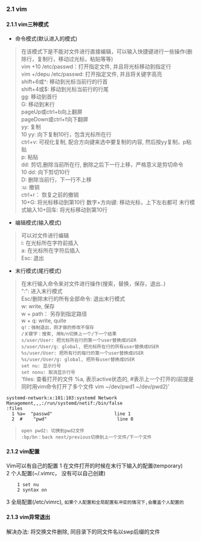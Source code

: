 ### 2.1 vim

#### 2.1.1 vim三种模式
+ 命令模式(默认进入的模式)
> 在该模式下是不能对文件进行直接编辑，可以输入快捷键进行一些操作(删除行，复制行，移动过光标，粘贴等等)  
> vim +10 /etc/passwd：打开指定文件, 并且将光标移动到指定行  
> vim +/depu /etc/passwd: 打开指定文件, 并且将关键字高亮  
> shift+6或^: 移动到光标当前行的行首  
> shift+4或$: 移动到光标当前行的行尾  
> gg: 移动到首行  
> G: 移动到末行  
> pageUp或ctrl+b向上翻屏  
> pageDown或ctrl+f向下翻屏   
> yy: 复制  
> 10 yy: 向下复制10行，包含光标所在行  
> ctrl+v: 可视化复制, 配合方向键来选中要复制的内容, 然后按yy复制，p粘贴  
> p: 粘贴  
> dd: 剪切,删除当前所在行, 删除之后下一行上移，严格意义是剪切命令  
> 10 dd: 向下剪切10行  
> D: 删除当前行，下一行不上移  
> :u: 撤销  
> ctrl+r： 恢复之前的撤销  
> 10+G: 将光标移动到第10行
> 数字+方向键: 移动光标，上下左右都可
> 末行模式输入10+回车: 将光标移动到第10行
+ 编辑模式(输入模式)
> 可以对文件进行编辑  
> i: 在光标所在字符前插入  
> a: 在光标所在字符后插入  
> Esc: 退出  
+ 末行模式(尾行模式)
> 在末行输入命令来对文件进行操作(搜索，替换，保存，退出..)  
> ":": 进入末行模式  
> Esc/删除末行的所有全部命令: 退出末行模式  
> w: write, 保存  
> w + path： 另存到指定路径  
> w + q: write, quite  
> `q!：强制退出，刚才做的修改不保存`  
> `/关键字：搜索, 用N/n切换上一个/下一个结果`   
> `s/user/User: 把光标所在行的第一个user替换成USER`  
> `s/user/User/g: global, 把光标所在行的所有user替换成USER`  
> `%s/user/User: 把所有行的每行的第一个user替换成USER`  
> `%s/user/User/g: global, 把所有user替换成USER`  
> `set nu: 显示行号`  
> `set nonu: 取消显示行号`  
> 'files: 查看打开的文件 %a, 表示active状态的, #表示上一个打开的(前提是同时用vim命令打开了多个文件 vim ~/dev/pwd1 ~/dev/pwd2)'  
```
systemd-network:x:101:103:systemd Network Management,,,:/run/systemd/netif:/bin/false
:files
  1 %a=  "passwd"                       line 1
  2  #    "pwd"                          line 0
```
> `open pwd2: 切换到pwd2文件`  
> `:bp/bn：back next/previous切换到上一个文件/下一个文件`  


#### 2.1.2 vim配置
Vim可以有自己的配置
1 在文件打开的时候在末行下输入的配置(temporary)  
2 个人配置(~/.vimrc， 没有可以自己创建)  
```
    1 set nu
    2 syntax on
```
3 全局配置(/etc/vimrc), `如果个人配置和全局配置有冲突的情况下,会覆盖个人配置的`  

#### 2.1.3 vim异常退出
解决办法: 将交换文件删除, 同目录下的同文件名以swp后缀的文件